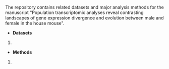 The repository contains related datasets and major analysis methods for the manuscript "Population transcriptomic analyses reveal contrasting landscapes of gene expression divergence and evolution between male and female in the house mouse".


- **Datasets**
1. 


- **Methods**
1. 